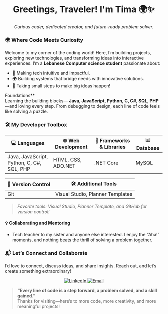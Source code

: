 <h1 align="center">Greetings, Traveler! I'm Tima 🌍✨</h1>

<p align="center">
  <i>Curious coder, dedicated creator, and future-ready problem solver.</i>
</p>



### 🌍 **Where Code Meets Curiosity**

Welcome to my corner of the coding world! Here, I’m building projects, exploring new technologies, and transforming ideas into interactive experiences. I’m a **Lebanese Computer science student** passionate about:

- 🌱 Making tech intuitive and impactful.
- 🌍 Building systems that bridge needs with innovative solutions.
- 🎉 Taking small steps to make big ideas happen!



 Foundations**  
Learning the building blocks— **Java, JavaScript, Python, C, C#, SQL, PHP**—and loving every step. From debugging to design, each line of code feels like solving a puzzle.




### 🛠️ **My Developer Toolbox**

| 💻 Languages           | 🌐 Web Development       | 🔧 Frameworks & Libraries | 📊 Database |
|------------------------|--------------------------|---------------------------|-------------|
| Java, JavaScript, Python, C, C#, SQL, PHP | HTML, CSS, ADO.NET   | .NET Core                 | MySQL       |

| 🔄 Version Control  | 🛠️ Additional Tools |
|---------------------|---------------------|
| Git                 | Visual Studio, Planner Templates |

> *Favorite tools: Visual Studio, Planner Template, and GitHub for version control!*


#### **💡 Collaborating and Mentoring**
- Tech teacher to my sister and anyone else interested. I enjoy the “Aha!” moments, and nothing beats the thrill of solving a problem together.






### 📬 **Let’s Connect and Collaborate**

I’d love to connect, discuss ideas, and share insights. Reach out, and let’s create something extraordinary!

<p align="center">
  <a href="https://linkedin.com/in/your-profile">
    <img src="https://img.shields.io/badge/LinkedIn-Let's Connect-blue?style=for-the-badge&logo=linkedin" alt="LinkedIn">
  </a>
  <a href="mailto:hamdouchfatima168@gmail.com">
    <img src="https://img.shields.io/badge/Email-Say Hello!-red?style=for-the-badge&logo=gmail" alt="Email">
  </a>
</p>



> **“Every line of code is a step forward, a problem solved, and a skill gained.”**  
> Thanks for visiting—here’s to more code, more creativity, and more meaningful projects! 


<!---
Fatima-Hamdoush/Fatima-Hamdoush is a ✨ special ✨ repository because its `README.md` (this file) appears on your GitHub profile.
You can click the Preview link to take a look at your changes.
--->
